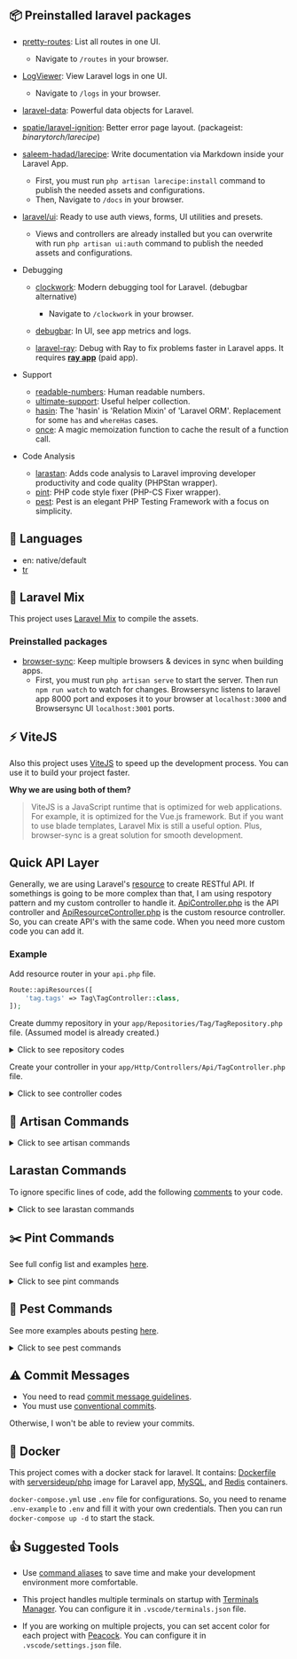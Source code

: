 ## 📦 Preinstalled laravel packages

- [pretty-routes](https://github.com/TheDragonCode/pretty-routes): List all routes in one UI.
  - Navigate to `/routes` in your browser.

- [LogViewer](https://github.com/opcodesio/log-viewer): View Laravel logs in one UI.
  - Navigate to `/logs` in your browser.

- [laravel-data](https://github.com/spatie/laravel-data): Powerful data objects for Laravel.

- [spatie/laravel-ignition](https://github.com/spatie/laravel-ignition): Better error page layout. (packageist: *binarytorch/larecipe*)

- [saleem-hadad/larecipe](https://github.com/saleem-hadad/larecipe): Write documentation via Markdown inside your Laravel App.
  - First, you must run `php artisan larecipe:install` command to publish the needed assets and configurations. 
  - Then, Navigate to `/docs` in your browser.

- [laravel/ui](https://github.com/laravel/ui): Ready to use auth views, forms, UI utilities and presets.
  - Views and controllers are already installed but you can overwrite with run `php artisan ui:auth` command to publish the needed assets and configurations.

- Debugging
  - [clockwork](https://github.com/itsgoingd/clockwork): Modern debugging tool for Laravel. (debugbar alternative)
    - Navigate to `/clockwork` in your browser.

  - [debugbar](https://github.com/barryvdh/laravel-debugbar): In UI, see app metrics and logs.

  - [laravel-ray](https://github.com/spatie/laravel-ray): Debug with Ray to fix problems faster in Laravel apps. It requires **[ray app](https://myray.app/)** (paid app).

- Support
  - [readable-numbers](https://github.com/laravel-ready/readable-numbers): Human readable numbers.
  - [ultimate-support](https://github.com/laravel-ready/ultimate-support): Useful helper collection.
  - [hasin](https://github.com/biiiiiigmonster/hasin): The 'hasin' is 'Relation Mixin' of 'Laravel ORM'. Replacement for some `has` and `whereHas` cases.
  - [once](https://github.com/spatie/once): A magic memoization function to cache the result of a function call.

- Code Analysis
  - [larastan](https://github.com/nunomaduro/larastan): Adds code analysis to Laravel improving developer productivity and code quality (PHPStan wrapper).
  - [pint](https://github.com/laravel/pint): PHP code style fixer (PHP-CS Fixer wrapper).
  - [pest](https://github.com/pestphp/pest): Pest is an elegant PHP Testing Framework with a focus on simplicity.

## 🚩 Languages

- en: native/default
- [tr](https://github.com/EgoistDeveloper/laravel-turkish-translations)

## 🔰 Laravel Mix

This project uses [Laravel Mix](https://laravel.com/docs/9.x/mix) to compile the assets.

### Preinstalled packages

- [browser-sync](https://github.com/Browsersync/browser-sync): Keep multiple browsers & devices in sync when building apps.
  - First, you must run `php artisan serve` to start the server. Then run `npm run watch` to watch for changes. Browsersync listens to laravel app 8000 port and exposes it to your browser at `localhost:3000` and Browsersync UI `localhost:3001` ports.

## ⚡ ViteJS

Also this project uses [ViteJS](https://vitejs.io/) to speed up the development process. You can use it to build your project faster.

**Why we are using both of them?**
> ViteJS is a JavaScript runtime that is optimized for web applications. For example, it is optimized for the Vue.js framework. But if you want to use blade templates, Laravel Mix is still a useful option. Plus, browser-sync is a great solution for smooth development.

## Quick API Layer

Generally, we are using Laravel's [resource](https://laravel.com/docs/9.x/eloquent-resources) to create RESTful API. If somethings is going to be more complex than that, I am using respotory pattern and my custom controller to handle it. [ApiController.php](./app/Http/Controllers/Api/ApiController.php) is the API controller and [ApiResourceController.php](./app/Http/Controllers/Api/ApiResourceController.php) is the custom resource controller. So, you can create API's with the same code. When you need more custom code you can add it.

### Example

Add resource router in your `api.php` file.

```php
Route::apiResources([
    'tag.tags' => Tag\TagController::class,
]);
```

Create dummy repository in your `app/Repositories/Tag/TagRepository.php` file. (Assumed model is already created.)

<details>
  <summary>Click to see repository codes</summary>

```php
<?php

namespace App\Repositories\Tag;

use App\Models\Tag\Tag;
use App\Repositories\BaseRepository;

class TagRepository extends BaseRepository
{
    protected array $fieldSearchable = [];

    public function getFieldsSearchable(): array
    {
        return $this->fieldSearchable;
    }

    public function model(): string
    {
        return Tag::class;
    }
}
```
</details>

Create your controller in your `app/Http/Controllers/Api/TagController.php` file.

<details>
  <summary>Click to see controller codes</summary>

  We are added a little bit complex logic to handle flexible API's. Also, if you want to add custom permission validator and auto activity logger you must check these controllers. There are some mistery comment blocks.

```php
<?php

namespace App\Http\Controllers\Api\Tag;

use App\Http\Controllers\Api\ApiResourceController;
use App\Http\Requests\Api\Tag\CreateTagRequest;
use App\Models\Tag\Tag;
use App\Repositories\Tag\TagRepository;
use Illuminate\Http\JsonResponse;
use Illuminate\Http\Request;

class TagController extends ApiResourceController
{
    public function __construct(TagRepository $baseRepo)
    {
        parent::__construct($baseRepo);

        $this->sectionName = 'Tag';

        // required spatie/laravel-permission package
        // $this->roleAndPermissions = [
        //     'index' => 'view_product',
        //     'show' => 'view_product',
        //     'store' => 'create_product',
        //     'update' => 'update_product',
        //     'destroy' => 'delete_product',
        // ];
    }

    public function index(Request $request): JsonResponse
    {
        $all = $request->query('all');

        $itemsQuery = $this->baseRepository->makeModel()->orderBy('created_at', 'desc');

        $items = $all ?
            $itemsQuery->get() :
            $itemsQuery->cursorPaginate(20);

        $this->setResponseMessage('listed');

        return $this->sendResponse($items, $this->responseMessage);
    }

    public function show(Tag $tag): JsonResponse
    {
        return $this->showResource($tag);
    }

    public function store(CreateTagRequest $request): JsonResponse
    {
        return $this->storeResource($request);
    }

    public function update(CreateTagRequest $request, Tag $tag): JsonResponse
    {
        return $this->updateResource($request, $tag);
    }

    public function destroy(Tag $tag): JsonResponse
    {
        return $this->destroyResource($tag);
    }
}

```
</details>

## 🎨 Artisan Commands

<details>
  <summary>Click to see artisan commands</summary>

```bash
# serve app

php artisan serve --port=8000
```

```bash
# quick start

php artisan make:model Folder/ModelName -a
```

```bash
# quick start

php artisan make:model Folder/ModelName -a
```

```bash
# create factory and seeder

php artisan make:factory Folder/ModelNameFactory
php artisan make:seeder Folder/ModelNameSeeder


# then seed the database
php artisan db:seed

# or run see specific seeder
php artisan db:seed --class=Database\Seeders\Folder\SeedTheSeeder
```

```bash
# seed for development
php artisan db:seed --class=DevelopmentSeeder

# seed for production
php artisan db:seed --class=ProductionSeeder
```

```bash
# composer autoload optimization

composer dump-autoload -o
```

</details>


## Larastan Commands

To ignore specific lines of code, add the following [comments](https://github.com/nunomaduro/larastan#ignoring-errors) to your code.

<details>
  <summary>Click to see larastan commands</summary>

```bash
# analyze code

php ./vendor/bin/phpstan analyse --memory-limit=2G --level=9
```
</details>

## ✂️ Pint Commands

See full config list and examples [here](https://mlocati.github.io/php-cs-fixer-configurator/#version:3.8).

<details>
  <summary>Click to see pint commands</summary>

```bash
# check and fix code style

php ./vendor/bin/pint -v
```
</details>

## 🔬 Pest Commands

See more examples abouts pesting [here](https://pestphp.com/docs/writing-tests).

<details>
  <summary>Click to see pest commands</summary>

```bash
# run tests

php ./vendor/bin/pest
```
</details>

## ⚠️ Commit Messages

- You need to read [commit message guidelines](https://github.com/RomuloOliveira/commit-messages-guide). 
- You must use [conventional commits](https://conventionalcommits.org/).

Otherwise, I won't be able to review your commits.

## 🐳 Docker

This project comes with a docker stack for laravel. It contains: [Dockerfile](https://github.com/laravel-ready/laravel-starter/blob/main/src/Dockerfile) with [serversideup/php](https://github.com/serversideup/docker-php/) image for Laravel app, [MySQL](https://hub.docker.com/_/mysql), and [Redis](https://hub.docker.com/_/redis) containers.

`docker-compose.yml` use `.env` file for configurations. So, you need to rename `.env-example` to `.env` and fill it with your own credentials. Then you can run `docker-compose up -d` to start the stack.

## 👍 Suggested Tools

- Use [command aliases](https://github.com/EgoistDeveloper/dev-aliases) to save time and make your development environment more comfortable.

- This project handles multiple terminals on startup with [Terminals Manager](https://marketplace.visualstudio.com/items?itemName=fabiospampinato.vscode-terminals). You can configure it in `.vscode/terminals.json` file.

- If you are working on multiple projects, you can set accent color for each project with [Peacock](https://marketplace.visualstudio.com/items?itemName=johnpapa.vscode-peacock). You can configure it in `.vscode/settings.json` file.	
